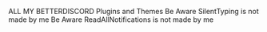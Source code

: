 ALL MY BETTERDISCORD Plugins and Themes
Be Aware SilentTyping is not made by me [](https://github.com/noodlebox/betterdiscord-plugins/blob/master/SilentTyping.plugin.js)
Be Aware ReadAllNotifications is not made by me [](https://github.com/mwittrien/BetterDiscordAddons/tree/master/Plugins/ReadAllNotificationsButton)